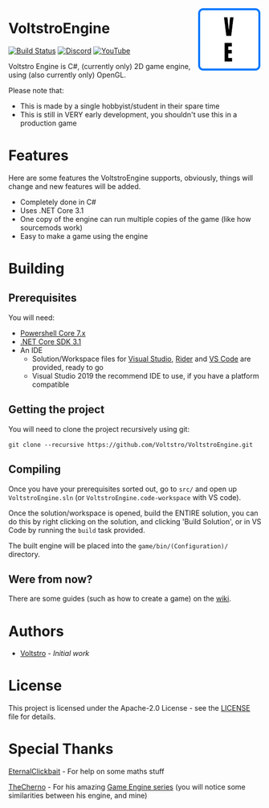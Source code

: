 <img align="right" src="logo.png"><p></p>

# VoltstroEngine
 
[![Build Status](https://dev.azure.com/Voltstro/VoltstroEngine-Public/_apis/build/status/Voltstro.VoltstroEngine?branchName=master)](https://dev.azure.com/Voltstro/VoltstroEngine-Public/_build/latest?definitionId=5&branchName=master)
[![Discord](https://img.shields.io/badge/Discord-Voltstro-7289da.svg)](https://discord.voltstro.dev) 
[![YouTube](https://img.shields.io/badge/Youtube-Voltstro-red.svg?logo=youtube)](https://www.youtube.com/Voltstro)

Voltstro Engine is C#, (currently only) 2D game engine, using (also currently only) OpenGL.

Please note that:

- This is made by a single hobbyist/student in their spare time
- This is still in VERY early development, you shouldn't use this in a production game

# Features

Here are some features the VoltstroEngine supports, obviously, things will change and new features will be added.

- Completely done in C#
- Uses .NET Core 3.1
- One copy of the engine can run multiple copies of the game (like how sourcemods work)
- Easy to make a game using the engine

# Building

## Prerequisites

You will need:

- [Powershell Core 7.x](https://github.com/PowerShell/PowerShell/releases)
- [.NET Core SDK 3.1](https://dotnet.microsoft.com/download/dotnet-core/3.1)
- An IDE
    - Solution/Workspace files for [Visual Studio](https://visualstudio.microsoft.com/), [Rider](https://www.jetbrains.com/rider/) and [VS Code](https://code.visualstudio.com/) are provided, ready to go
    - Visual Studio 2019 the recommend IDE to use, if you have a platform compatible

## Getting the project

You will need to clone the project recursively using git:

```
git clone --recursive https://github.com/Voltstro/VoltstroEngine.git
```

## Compiling

Once you have your prerequisites sorted out, go to `src/` and open up `VoltstroEngine.sln` (or `VoltstroEngine.code-workspace` with VS code).

Once the solution/workspace is opened, build the ENTIRE solution, you can do this by right clicking on the solution, and clicking 'Build Solution', or in VS Code by running the `build` task provided.

The built engine will be placed into the `game/bin/(Configuration)/` directory.

## Were from now?

There are some guides (such as how to create a game) on the [wiki](https://github.com/Voltstro/VoltstroEngine/wiki).

# Authors

- [Voltstro](https://github.com/Voltstro) - *Initial work*

# License

This project is licensed under the Apache-2.0 License - see the [LICENSE](LICENSE) file for details.

# Special Thanks

[EternalClickbait](https://github.com/EternalClickbait) - For help on some maths stuff

[TheCherno](https://github.com/TheCherno) - For his amazing [Game Engine series](https://www.youtube.com/playlist?list=PLlrATfBNZ98dC-V-N3m0Go4deliWHPFwT) (you will notice some similarities between his engine, and mine)